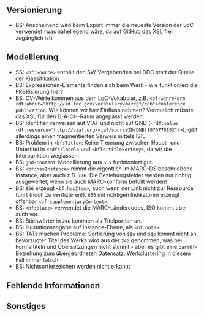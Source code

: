 ## Versionierung
- BS: Anscheinend wird beim Export immer die neueste Version der LoC verwendet (was naheliegend wäre, da auf GitHub das [XSL](https://github.com/lcnetdev/marc2bibframe2/blob/master/xsl/marc2bibframe2.xsl) frei zugänglich ist)
## Modellierung
- SS: `<bf:Source>` enthält den SW-Vergebenden bei DDC statt der Quelle der Klassifikation
- BS: Expressionen-Elemente finden sich beim Werk - wie funktioniert die FRBRisierung hier?
- BS: CV-Werte kommen aus dem LoC-Vokabular, z.B. `<bf:GenreForm rdf:about="http://id.loc.gov/vocabulary/marcgt/cpb">conference publication`. Wie können wir hier Einfluss nehmen? Vermutlich müsste das XSL für den D-A-CH-Raum angepasst werden.
- BS: Identifier verweisen auf VIAF und nicht auf GND (`<rdf:value rdf:resource="http://viaf.org/viaf/sourceID/DNB|107077085X"/>`), gibt allerdings einen fragmentierten Verweis mittels ISIL.
- BS: Problem in `<bf:Title>`: Keine Trennung zwischen Haupt- und Untertitel in `<rdfs:label>` und `<bflc:titleSortKey>`, da wir die Interpunktion weglassen.
- BS: `gnd-content`-Modellierung aus `655` funktioniert gut.
- BS: `<bf:hasInstance>` nimmt die eigentlich im MARC-DS beschriebene Instance, aber auch z.B. `776`. Die Beziehungsfelder werden nur richtig ausgewertet, wenn sie auch MARC-konform befüllt werden!
- BS: `856` erzeugt `<bf:hasItem>`, auch wenn der Link nicht zur Ressource führt (noch zu verifizieren!). `856` mit richtigen Indikatoren erzeugt offenbar `<bf:supplementaryContent>`.
- BS: `<bf:place>` verwendet die MARC-Ländercodes, ISO kommt aber auch vor.
- BS: Stichwörter in `246` kommen als Titelportion an.
- BS: Illustationsangabe auf Instance-Ebene, als `<bf:note>`.
- BS: TATs machen Probleme: Sortierung von `$$n` und `$$p` kommt nicht an, bevorzugter Titel des Werks wird aus der `245` genommen, was bei Formaltiteln und Übersetzungen nicht stimmt - aber es gibt eine `partOf`-Beziehung zum übergeordneten Datensatz. Werkclustering in diesem Fall immer falsch!
- BS: Nichtsortierzeichen werden nicht erkannt
## Fehlende Informationen
## Sonstiges
